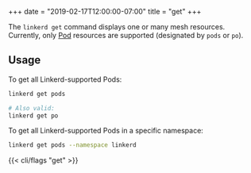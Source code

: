 +++
date = "2019-02-17T12:00:00-07:00"
title = "get"
+++

The `linkerd get` command displays one or many mesh resources. Currently, only
[Pod](https://kubernetes.io/docs/concepts/workloads/pods/pod/) resources are
supported (designated by `pods` or `po`).

## Usage

To get all Linkerd-supported Pods:

```bash
linkerd get pods

# Also valid:
linkerd get po
```

To get all Linkerd-supported Pods in a specific namespace:

```bash
linkerd get pods --namespace linkerd
```

{{< cli/flags "get" >}}
